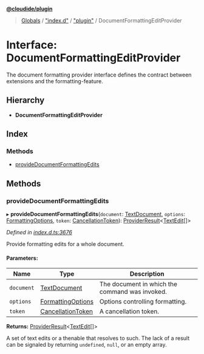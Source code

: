 **[@cloudide/plugin](../README.md)**

> [Globals](../README.md) / ["index.d"](../modules/_index_d_.md) / ["plugin"](../modules/_index_d_._plugin_.md) / DocumentFormattingEditProvider

# Interface: DocumentFormattingEditProvider

The document formatting provider interface defines the contract between extensions and
the formatting-feature.

## Hierarchy

* **DocumentFormattingEditProvider**

## Index

### Methods

* [provideDocumentFormattingEdits](_index_d_._plugin_.documentformattingeditprovider.md#providedocumentformattingedits)

## Methods

### provideDocumentFormattingEdits

▸ **provideDocumentFormattingEdits**(`document`: [TextDocument](_index_d_._plugin_.textdocument.md), `options`: [FormattingOptions](_index_d_._plugin_.formattingoptions.md), `token`: [CancellationToken](_index_d_._plugin_.cancellationtoken.md)): [ProviderResult](../modules/_index_d_._plugin_.md#providerresult)\<[TextEdit](../classes/_index_d_._plugin_.textedit.md)[]>

*Defined in [index.d.ts:3676](https://github.com/shuyaqian/cloudide-plugin-api/blob/6d83fa1/index.d.ts#L3676)*

Provide formatting edits for a whole document.

#### Parameters:

Name | Type | Description |
------ | ------ | ------ |
`document` | [TextDocument](_index_d_._plugin_.textdocument.md) | The document in which the command was invoked. |
`options` | [FormattingOptions](_index_d_._plugin_.formattingoptions.md) | Options controlling formatting. |
`token` | [CancellationToken](_index_d_._plugin_.cancellationtoken.md) | A cancellation token. |

**Returns:** [ProviderResult](../modules/_index_d_._plugin_.md#providerresult)\<[TextEdit](../classes/_index_d_._plugin_.textedit.md)[]>

A set of text edits or a thenable that resolves to such. The lack of a result can be
signaled by returning `undefined`, `null`, or an empty array.
